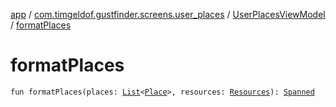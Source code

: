 [app](../../index.md) / [com.timgeldof.gustfinder.screens.user_places](../index.md) / [UserPlacesViewModel](index.md) / [formatPlaces](./format-places.md)

# formatPlaces

`fun formatPlaces(places: `[`List`](https://kotlinlang.org/api/latest/jvm/stdlib/kotlin.collections/-list/index.html)`<`[`Place`](../../com.timgeldof.gustfinder.database/-place/index.md)`>, resources: `[`Resources`](https://developer.android.com/reference/android/content/res/Resources.html)`): `[`Spanned`](https://developer.android.com/reference/android/text/Spanned.html)